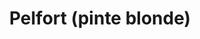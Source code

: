 ---
title: "Pelfort (pinte blonde)"
description: "Pression 25cl"
price: "5.00"
image: "pelfort-pression.webp"
---